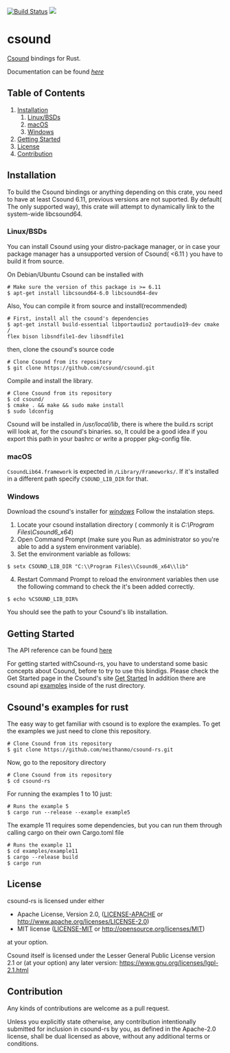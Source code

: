 [![Build Status](https://travis-ci.org/neithanmo/csound-rs.svg?branch=master)](https://travis-ci.org/neithanmo/csound-rs) [![](https://img.shields.io/crates/v/csound.svg)](https://crates.io/crates/csound) 
# csound

[Csound](https://csound.com/) bindings for Rust.

Documentation can be found [*here*](https://neithanmo.github.io/csound-rs/csound/)


## Table of Contents
1. [Installation](#installation)
   1. [Linux/BSDs](#installation-linux)
   1. [macOS](#installation-macos)
   1. [Windows](#installation-windows)
1. [Getting Started](#getting-started)
1. [License](#license)
1. [Contribution](#contribution)

<a name="installation"/>

## Installation

To build the Csound bindings or anything depending on this crate, you need to
have at least Csound 6.11, previous versions are not suported.
By default( The only supported way), this crate will attempt to dynamically link to the system-wide libcsound64.

<a name="installation-linux"/>

### Linux/BSDs

You can install Csound using your distro-package manager,
or in case your package manager has a unsupported version of Csound( <6.11 ) 
you have to build it from source.

On Debian/Ubuntu Csound can be installed with

```
# Make sure the version of this package is >= 6.11
$ apt-get install libcsound64-6.0 libcsound64-dev
```

Also, You can compile it from source and install(recommended)

```
# First, install all the csound's dependencies
$ apt-get install build-essential libportaudio2 portaudio19-dev cmake /
flex bison libsndfile1-dev libsndfile1
```
then, clone the csound's source code
```
# Clone Csound from its repository
$ git clone https://github.com/csound/csound.git
```
Compile and install the library.

```
# Clone Csound from its repository
$ cd csound/
$ cmake . && make && sudo make install
$ sudo ldconfig
```
Csound will be installed in */usr/local/lib*, there is where the build.rs script will look at, for the csound's binaries.
so, It could be a good idea if you export this path in your bashrc or write a propper pkg-config file.

<a name="installation-macos"/>

### macOS

`CsoundLib64.framework` is expected in `/Library/Frameworks/`. If it's installed
in a different path specify `CSOUND_LIB_DIR` for that.

<a name="installation-windows"/>

### Windows

Download the csound's installer for [*windows*](https://github.com/csound/csound/releases/download/6.12.2/Csound6.12.0-Windows_x64-installer.exe)
Follow the instalation steps. 
1. Locate your csound installation directory ( commonly it is *C:\\Program Files\\Csound6_x64*)
2. Open Command Prompt (make sure you Run as administrator so you're able to add a system environment variable).
3. Set the environment variable as follows:
```
$ setx CSOUND_LIB_DIR "C:\\Program Files\\Csound6_x64\\lib"
```
4. Restart Command Prompt to reload the environment variables then use the following command to check the it's been added correctly.
```
$ echo %CSOUND_LIB_DIR%
```
You should see the path to your Csound's lib installation. 


<a name="getting-started"/>

## Getting Started

The API reference can be found
[here](https://csound.com/docs/api/index.html)

For getting started withCsound-rs, you have to understand some basic concepts about Csound, before to try to use this
bindigs. Please check the Get Started page in the Csound's site
[Get Started](https://csound.com/get-started.html)
In addition there are csound api [examples](https://github.com/csound/csoundAPI_examples) inside of the rust directory.

<a name="license"/>

## Csound's examples for rust
The easy way to get familiar with csound is to explore the examples. To get the examples we just need to clone this repository.
```
# Clone Csound from its repository
$ git clone https://github.com/neithanmo/csound-rs.git
```
Now, go to the repository directory
```
# Clone Csound from its repository
$ cd csound-rs
```
For running the examples 1 to 10 just:
```
# Runs the example 5
$ cargo run --release --example example5
```
The  example 11 requires some dependencies, but you can run them through calling cargo on their own Cargo.toml file
```
# Runs the example 11
$ cd examples/example11
$ cargo --release build
$ cargo run
```
## License

csound-rs is licensed under either
* Apache License, Version 2.0, ([LICENSE-APACHE](LICENSE-APACHE) or
  http://www.apache.org/licenses/LICENSE-2.0)
* MIT license ([LICENSE-MIT](LICENSE-MIT) or
  http://opensource.org/licenses/MIT)

 at your option.

 Csound itself is licensed under the Lesser General Public License version
 2.1 or (at your option) any later version:
 https://www.gnu.org/licenses/lgpl-2.1.html

 <a name="contribution"/>

 ## Contribution

 Any kinds of contributions are welcome as a pull request.

 Unless you explicitly state otherwise, any contribution intentionally submitted
 for inclusion in csound-rs by you, as defined in the Apache-2.0 license, shall be
 dual licensed as above, without any additional terms or conditions.
